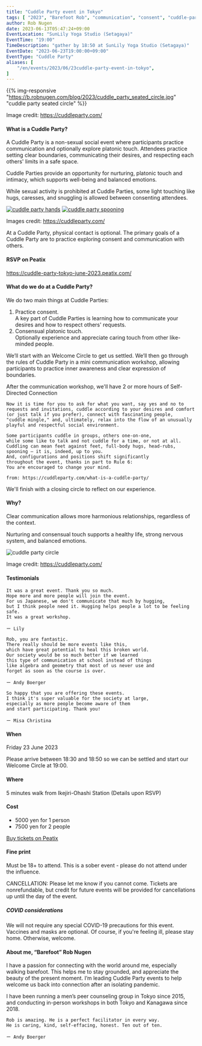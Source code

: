 ```yaml
---
title: "Cuddle Party event in Tokyo"
tags: [ "2023", "Barefoot Rob", "communication", "consent", "cuddle-party", "ikejiri-ohashi", "june", "platonic touch", "sunlily", "workshop", "裸足のロブ" ]
author: Rob Nugen
date: 2023-06-13T05:47:24+09:00
EventLocation: "SunLily Yoga Studio (Setagaya)"
EventTime: "19:00"
TimeDescription: "gather by 18:50 at SunLily Yoga Studio (Setagaya)"
EventDate: "2023-06-23T19:00:00+09:00"
EventType: "Cuddle Party"
aliases: [
    "/en/events/2023/06/23cuddle-party-event-in-tokyo",
]
---
```


{{% img-responsive "https://b.robnugen.com/blog/2023/cuddle_party_seated_circle.jpg" "cuddle party seated circle" %}}

<div class="note">Image credit:
<a href="https://cuddleparty.com/">https://cuddleparty.com/</a>
</div>

#### What is a Cuddle Party?

A Cuddle Party is a non-sexual social event
where participants practice communication and
optionally explore platonic touch.
Attendees practice setting clear boundaries,
communicating their desires, and
respecting each others' limits in a safe space.

Cuddle Parties provide an opportunity for nurturing,
platonic touch and intimacy, which supports well-being
and balanced emotions.

While sexual activity is prohibited at Cuddle Parties,
some light touching like hugs, caresses, and
snuggling is allowed between consenting attendees.

[![cuddle party hands](//b.robnugen.com/blog/2023/thumbs/cuddle_party_hands.jpg)](//b.robnugen.com/blog/2023/cuddle_party_hands.jpg)
[![cuddle party spooning](//b.robnugen.com/blog/2023/thumbs/cuddle_party_spooning.jpg)](//b.robnugen.com/blog/2023/cuddle_party_spooning.jpg)

<div class="note">Images credit:
<a href="https://cuddleparty.com/">https://cuddleparty.com/</a>
</div>

At a Cuddle Party, physical contact is optional.
The primary goals of a Cuddle Party are to practice
exploring consent and communication with others.

#### RSVP on Peatix

https://cuddle-party-tokyo-june-2023.peatix.com/

#### What do we do at a Cuddle Party?

We do two main things at Cuddle Parties:

1. Practice consent.<br>
  A key part of Cuddle Parties is learning
  how to communicate your desires and
  how to respect others' requests.
2. Consensual platonic touch.<br>
  Optionally experience and appreciate
  caring touch from other like-minded people.

We’ll start with an Welcome Circle to get us settled.
We’ll then go through the rules of Cuddle Party
in a mini communication workshop, allowing participants
to practice inner awareness and clear expression of boundaries.

After the communication workshop,
we'll have 2 or more hours of Self-Directed Connection

    Now it is time for you to ask for what you want, say yes and no to
    requests and invitations, cuddle according to your desires and comfort
    (or just talk if you prefer), connect with fascinating people,
    "cuddle mingle," and, ultimately, relax into the flow of an unusually
    playful and respectful social environment.

    Some participants cuddle in groups, others one-on-one,
    while some like to talk and not cuddle for a time, or not at all.
    Cuddling can mean feet against feet, full-body hugs, head-rubs,
    spooning — it is, indeed, up to you.
    And, configurations and positions shift significantly
    throughout the event, thanks in part to Rule 6:
    You are encouraged to change your mind.

    from: https://cuddleparty.com/what-is-a-cuddle-party/

We'll finish with a closing circle to reflect on our experience.

#### Why?

Clear communication allows more harmonious relationships,
regardless of the context.

Nurturing and consensual touch supports a healthy life,
strong nervous system, and balanced emotions.

<img
src="https://b.robnugen.com/blog/2023/cuddle_party_circle.jpg"
alt="cuddle party circle"
class="title" />
<div class="note">Image credit:
<a href="https://cuddleparty.com/">https://cuddleparty.com/</a>
</div>

#### Testimonials

<div>

    It was a great event. Thank you so much.
    Hope more and more people will join the event.
    For us Japanese, we don't communicate that much by hugging,
    but I think people need it. Hugging helps people a lot to be feeling safe.
    It was a great workshop.

    ー Lily

</div>
<div>

    Rob, you are fantastic.
    There really should be more events like this,
    which have great potential to heal this broken world.
    Our society would be so much better if we learned
    this type of communication at school instead of things
    like algebra and geometry that most of us never use and
    forget as soon as the course is over.

    ー Andy Boerger

</div>
<div>

    So happy that you are offering these events.
    I think it's super valuable for the society at large,
    especially as more people become aware of them
    and start participating. Thank you!

    ー Misa Christina

</div>

#### When

Friday 23 June 2023

Please arrive between 18:30 and 18:50
so we can be settled and start our Welcome Circle at 19:00.

#### Where

5 minutes walk from Ikejiri-Ohashi Station (Details upon RSVP)

#### Cost

* 5000 yen for 1 person
* 7500 yen for 2 people

[Buy tickets on Peatix](https://cuddle-party-tokyo-june-2023.peatix.com/)

#### Fine print

Must be 18+ to attend.
This is a sober event - please do not attend under the influence.

CANCELLATION: Please let me know if you cannot come.
Tickets are nonrefundable, but credit for future events
will be provided for cancellations up until the day of the event.

##### COVID considerations

We will not require any special
COVID-19 precautions for this event.
Vaccines and masks are optional.
Of course, if you're feeling ill,
please stay home. Otherwise, welcome.

#### About me, “Barefoot” Rob Nugen

I have a passion for connecting with the world around me,
especially walking barefoot. This helps me to stay grounded,
and appreciate the beauty of the present moment.
I’m leading Cuddle Party events to help welcome us
back into connection after an isolating pandemic.

I have been running a men’s peer counseling group
in Tokyo since 2015, and conducting in-person
workshops in both Tokyo and Kanagawa since 2018.

    Rob is amazing. He is a perfect facilitator in every way.
    He is caring, kind, self-effacing, honest. Ten out of ten.

    ー Andy Boerger

